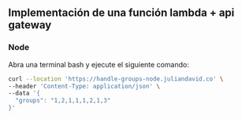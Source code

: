 ## Implementación de una función lambda + api gateway
### Node
Abra una terminal bash y ejecute el siguiente comando:

```bash
curl --location 'https://handle-groups-node.juliandavid.co' \
--header 'Content-Type: application/json' \
--data '{
  "groups": "1,2,1,1,1,2,1,3"
}'
```
